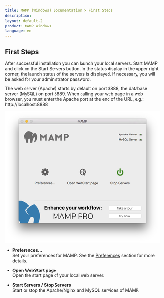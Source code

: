 ```yaml
---
title: MAMP (Windows) Documentation > First Steps
description: 
layout: default-2
product: MAMP Windows
language: en
---
```



## First Steps

After successful installation you can launch your local servers. Start MAMP and click on the Start Servers button. In the status display in the upper right corner, the launch status of the servers is displayed. If necessary, you will be asked for your administrator password.

The web server (Apache) starts by default on port 8888, the database server (MySQL) on port 8889. When calling your web page in a web browser, you must enter the Apache port at the end of the URL, e.g.: http://localhost:8888 

![MAMP](/en/MAMP-Mac/First-Steps/MAMP.png)

*   **Preferences…**  
    Set your preferences for MAMP. See the [Preferences](../Preferences/) section for more details.

*   **Open WebStart page**  
    Open the start page of your local web server.

*   **Start Servers / Stop Servers**  
    Start or stop the Apache/Nginx and MySQL services of MAMP.
